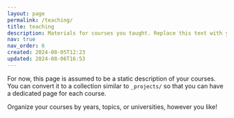 ```yaml
---
layout: page
permalink: /teaching/
title: teaching
description: Materials for courses you taught. Replace this text with your description.
nav: true
nav_order: 6
created: 2024-08-05T12:23
updated: 2024-08-06T16:53
---
```


For now, this page is assumed to be a static description of your courses. You can convert it to a collection similar to `_projects/` so that you can have a dedicated page for each course.

Organize your courses by years, topics, or universities, however you like!

